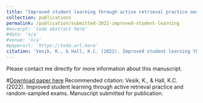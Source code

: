 ```yaml
---
title: "Improved student learning through active retrieval practice and random-sampled exams"
collection: publications
permalink: /publication/submitted-2022-improved-student-learning
#excerpt: 'todo abstract here'
#date: 'n/a'
#venue: 'n/a'
#paperurl: 'https://todo.url.here'
citation: 'Vesik, K., & Hall, K.C. (2022). Improved student learning through active retrieval practice and random-sampled exams. Manuscript submitted for publication.'
---
```

Please contact me directly for more information about this manuscript.

#[Download paper here](https://www.aclweb.org/anthology/2020.sigmorphon-1.16.pdf)
Recommended citation: 
Vesik, K., & Hall, K.C. (2022). Improved student learning through active retrieval practice and random-sampled exams. Manuscript submitted for publication.
